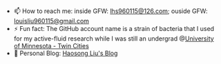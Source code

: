 - 📫 How to reach me: inside GFW: lhs960115@126.com; ouside GFW: louisliu960115@gmail.com
- ⚡ Fun fact: The GitHub account name is a strain of bacteria that I used for my active-fluid research while I was still an undergrad @[University of Minnesota - Twin Cities](https://www.cems.umn.edu/)
- 👀 Personal Blog: [Haosong Liu's Blog](https://e-coli-bw.github.io/)
